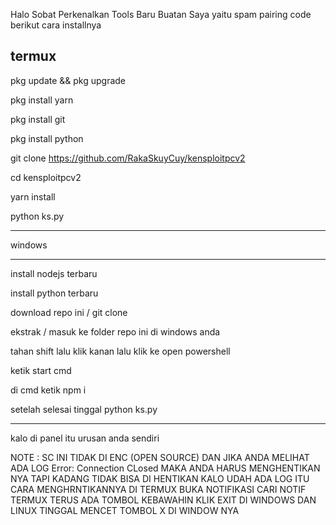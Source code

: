 Halo Sobat Perkenalkan Tools Baru Buatan Saya yaitu spam pairing code berikut cara installnya

termux
---------------------------------------------------------------------------------------------

pkg update && pkg upgrade

pkg install yarn

pkg install git

pkg install python

git clone https://github.com/RakaSkuyCuy/kensploitpcv2

cd kensploitpcv2

yarn install

python ks.py

---------------------------------------------------------------------------------------------

windows

---------------------------------------------------------------------------------------------

install nodejs terbaru

install python terbaru

download repo ini / git clone

ekstrak / masuk ke folder repo ini di windows anda 

tahan shift lalu klik kanan lalu klik ke open powershell

ketik start cmd

di cmd ketik npm i

setelah selesai tinggal python ks.py

---------------------------------------------------------------------------------------------


kalo di panel itu urusan anda sendiri 

NOTE : SC INI TIDAK DI ENC (OPEN SOURCE) DAN JIKA ANDA MELIHAT ADA LOG Error: Connection CLosed
       MAKA ANDA HARUS MENGHENTIKAN NYA TAPI KADANG TIDAK BISA DI HENTIKAN KALO UDAH ADA LOG ITU
       CARA MENGHRNTIKANNYA DI TERMUX BUKA NOTIFIKASI CARI NOTIF TERMUX TERUS ADA TOMBOL KEBAWAHIN
       KLIK EXIT DI WINDOWS DAN LINUX TINGGAL MENCET TOMBOL X DI WINDOW NYA
